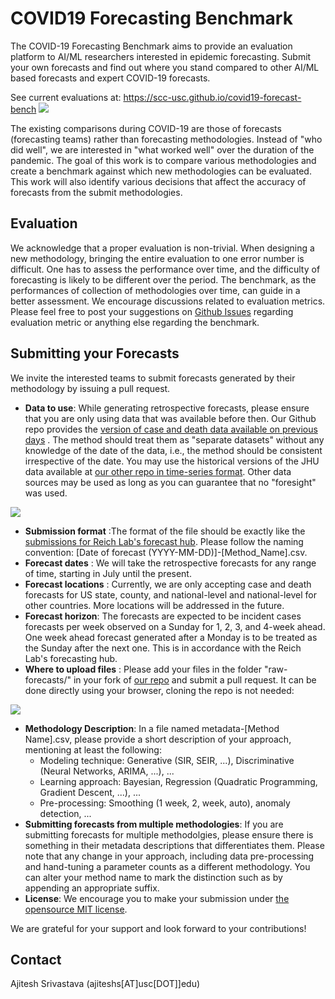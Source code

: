 # COVID19 Forecasting Benchmark 

The COVID-19 Forecasting Benchmark aims to provide an evaluation platform to AI/ML researchers interested in epidemic forecasting. Submit your own forecasts and find out where you stand compared to other AI/ML based forecasts and expert COVID-19 forecasts.

See current evaluations at: https://scc-usc.github.io/covid19-forecast-bench
![](https://raw.githubusercontent.com/scc-usc/covid19-forecast-bench/master/frontend/images/example_plot.PNG)

The existing comparisons during COVID-19 are those of forecasts (forecasting teams) rather than forecasting methodologies. Instead of "who did well", we are interested in "what worked well" over the duration of the pandemic. The goal of this work is to compare various methodologies and create a benchmark against which new methodologies can be evaluated. This work will also identify various decisions that affect the accuracy of forecasts from the submit methodologies. 

## Evaluation
We acknowledge that a proper evaluation is non-trivial. When designing a new methodology, bringing the entire evaluation to one error number is difficult. One has to assess the performance over time, and the difficulty of forecasting is likely to be different over the period. The benchmark, as the performances of collection of methodologies over time, can guide in a better assessment. We encourage discussions related to evaluation metrics. Please feel free to post your suggestions on [Github Issues](https://github.com/scc-usc/covid19-forecast-bench/issues) regarding evaluation metric or anything else regarding the benchmark.

## Submitting your Forecasts

We invite the interested teams to submit forecasts generated by their methodology by issuing a pull request.

*   **Data to use**: While generating retrospective forecasts, please ensure that you are only using data that was available before then. Our Github repo provides the [version of case and death data available on previous days](https://github.com/scc-usc/covid19-forecast-bench/tree/master/historical-data) . The method should treat them as "separate datasets" without any knowledge of the date of the data, i.e., the method should be consistent irrespective of the date. You may use the historical versions of the JHU data available at [our other repo in time-series format]( https://github.com/scc-usc/ReCOVER-COVID-19/blob/master/results/historical_forecasts). Other data sources may be used as long as you can guarantee that no "foresight" was used.

   ![](https://raw.githubusercontent.com/scc-usc/covid19-forecast-bench/master/frontend/images/forecast-generation.png)


*   **Submission format** :The format of the file should be exactly like the [submissions for Reich Lab's forecast hub](https://github.com/reichlab/covid19-forecast-hub/blob/master/data-processed/README.md#forecast-file-format). Please follow the naming convention: [Date of forecast (YYYY-MM-DD)]-[Method_Name].csv.
*   **Forecast dates** : We will take the retrospective forecasts for any range of time, starting in July until the present.
*   **Forecast locations** : Currently, we are only accepting case and death forecasts for US state, county, and national-level and national-level for other countries. More locations will be addressed in the future.
*   **Forecast horizon**: The forecasts are expected to be incident cases forecasts per week observed on a Sunday for 1, 2, 3, and 4-week ahead. One week ahead forecast generated after a Monday is to be treated as the Sunday after the next one. This is in accordance with the Reich Lab's forecasting hub.
*   **Where to upload files** : Please add your files in the folder "raw-forecasts/" in your fork of [our repo](https://github.com/scc-usc/covid19-forecast-bench) and submit a pull request. It can be done directly using your browser, cloning the repo is not needed:

![](https://raw.githubusercontent.com/scc-usc/covid19-forecast-bench/master/frontend/images/pull-request.PNG)

*   **Methodology Description**: In a file named metadata-[Method Name].csv, please provide a short description of your approach, mentioning at least the following:
    *   Modeling technique: Generative (SIR, SEIR, ...), Discriminative (Neural Networks, ARIMA, ...), ...
    *   Learning approach: Bayesian, Regression (Quadratic Programming, Gradient Descent, ...), ...
    *   Pre-processing: Smoothing (1 week, 2, week, auto), anomaly detection, ...
*   **Submitting forecasts from multiple methodologies**: If you are submitting forecasts for multiple methodolgies, please ensure there is something in their metadata descriptions that differentiates them. Please note that any change in your approach, including data pre-processing and hand-tuning a parameter counts as a different methodology. You can alter your method name to mark the distinction such as by appending an appropriate suffix.
*   **License**: We encourage you to make your submission under [the opensource MIT license](https://opensource.org/licenses/MIT).

We are grateful for your support and look forward to your contributions!

## Contact
Ajitesh Srivastava (ajiteshs[AT]usc[DOT]]edu)